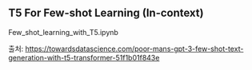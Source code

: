 ## T5 For Few-shot Learning (In-context)


Few_shot_learning_with_T5.ipynb 

출처: https://towardsdatascience.com/poor-mans-gpt-3-few-shot-text-generation-with-t5-transformer-51f1b01f843e
